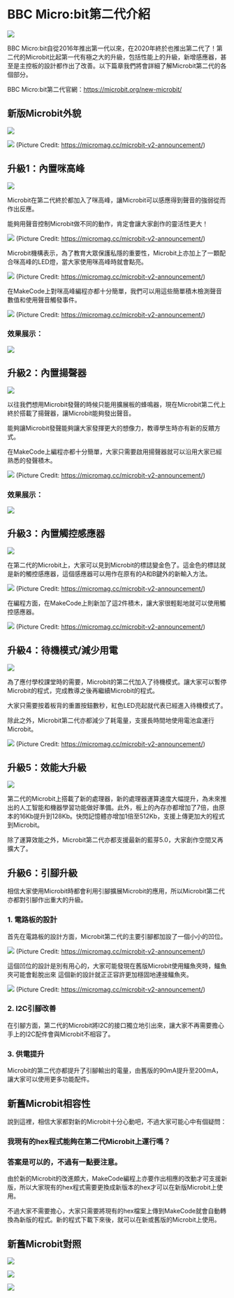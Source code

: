 # BBC Micro:bit第二代介紹

![](./image/3.png)

BBC Micro:bit自從2016年推出第一代以來，在2020年終於也推出第二代了！第二代的Microbit比起第一代有極之大的升級，包括性能上的升級，新增感應器，甚至是主控板的設計都作出了改善。以下篇章我們將會詳細了解Microbit第二代的各個部分。

BBC Micro:bit第二代官網：<https://microbit.org/new-microbit/>

## 新版Microbit外貌

![](./image/appearance.png)

![](./image/2.jpg)
(Picture Credit: https://micromag.cc/microbit-v2-announcement/)

## 升級1：內置咪高峰

![](./image/4.jpg)

Microbit在第二代終於都加入了咪高峰，讓Microbit可以感應得到聲音的強弱從而作出反應。

能夠用聲音控制Microbit做不同的動作，肯定會讓大家創作的靈活性更大！

![](./image/6.jpg)
(Picture Credit: https://micromag.cc/microbit-v2-announcement/)

Microbit機構表示，為了教育大眾保護私隱的重要性，Microbit上亦加上了一顆配合咪高峰的LED燈，當大家使用咪高峰時就會點亮。

![](./image/7.jpg)
(Picture Credit: https://micromag.cc/microbit-v2-announcement/)

在MakeCode上對咪高峰編程亦都十分簡單，我們可以用這些簡單積木檢測聲音數值和使用聲音觸發事件。

![](./image/8.jpg)
(Picture Credit: https://micromag.cc/microbit-v2-announcement/)

### 效果展示：

[![](./image/9.png)](https://www.youtube.com/watch?v=JYvUnb2zImk&feature=emb_title)

## 升級2：內置揚聲器

![](./image/5.jpg)

以往我們想用Microbit發聲的時候只能用擴展板的蜂鳴器，現在Microbit第二代上終於搭載了揚聲器，讓Microbit能夠發出聲音。

能夠讓Microbit發聲能夠讓大家發揮更大的想像力，教導學生時亦有新的反饋方式。

在MakeCode上編程亦都十分簡單，大家只需要啟用揚聲器就可以沿用大家已經熟悉的發聲積木。

![](./image/10.jpg)
(Picture Credit: https://micromag.cc/microbit-v2-announcement/)

### 效果展示：

[![](./image/11.png)](https://www.youtube.com/watch?v=KbB6-6Nn19U&feature=emb_title)

## 升級3：內置觸控感應器

![](./image/12.png)

在第二代的Microbit上，大家可以見到Microbit的標誌變金色了。這金色的標誌就是新的觸控感應器，這個感應器可以用作在原有的A和B鍵外的新輸入方法。

![](./image/13.jpg)
(Picture Credit: https://micromag.cc/microbit-v2-announcement/)

在編程方面，在MakeCode上則新加了這2件積木，讓大家很輕鬆地就可以使用觸控感應器。

![](./image/14.jpg)
(Picture Credit: https://micromag.cc/microbit-v2-announcement/)

## 升級4：待機模式/減少用電

![](./image/15.png)

為了應付學校課堂時的需要，Microbit的第二代加入了待機模式。讓大家可以暫停Microbit的程式，完成教導之後再繼續Microbit的程式。

大家只需要按着板背的重置按鈕數秒，紅色LED亮起就代表已經進入待機模式了。

除此之外，Microbit第二代亦都減少了耗電量，支援長時間地使用電池盒運行Microbit。

![](./image/16.jpg)
(Picture Credit: https://micromag.cc/microbit-v2-announcement/)

## 升級5：效能大升級

![](./image/17.png)

第二代的Microbit上搭載了新的處理器，新的處理器運算速度大幅提升，為未來推出的人工智能和機器學習功能做好準備。此外，板上的內存亦都增加了7倍，由原本的16Kb提升到128Kb。快閃記憶體亦增加1倍至512Kb，支援上傳更加大的程式到Microbit。

除了運算效能之外，Microbit第二代亦都支援最新的藍芽5.0，大家創作空間又再擴大了。

## 升級6：引腳升級

相信大家使用Microbit時都會利用引腳擴展Microbit的應用，所以Microbit第二代亦都對引腳作出重大的升級。

### 1. 電路板的設計

首先在電路板的設計方面，Microbit第二代的主要引腳都加設了一個小小的凹位。

![](./image/18.jpg)
(Picture Credit: https://micromag.cc/microbit-v2-announcement/)

這個凹位的設計是別有用心的，大家可能發現在舊版Microbit使用鱷魚夾時，鱷魚夾可能會鬆脫出來
這個新的設計就正正容許更加穩固地連接鱷魚夾。

![](./image/19.jpg)
(Picture Credit: https://micromag.cc/microbit-v2-announcement/)

### 2. I2C引腳改善

在引腳方面，第二代的Microbit將I2C的接口獨立地引出來，讓大家不再需要擔心手上的I2C配件會與Microbit不相容了。

### 3. 供電提升

Microbit的第二代亦都提升了引腳輸出的電量，由舊版的90mA提升至200mA，讓大家可以使用更多功能配件。

## 新舊Microbit相容性

說到這裡，相信大家都對新的Microbit十分心動吧，不過大家可能心中有個疑問：

### 我現有的hex程式能夠在第二代Microbit上運行嗎？

### 答案是可以的，不過有一點要注意。

由於新的Microbit的改進頗大，MakeCode編程上亦要作出相應的改動才可支援新版，所以大家現有的hex程式需要更換成新版本的hex才可以在新版Microbit上使用。

不過大家不需要擔心，大家只需要將現有的hex檔案上傳到MakeCode就會自動轉換為新版的程式。新的程式下載下來後，就可以在新或舊版的Microbit上使用。

## 新舊Microbit對照

![](./image/21.png)

![](./image/22.png)

![](./image/20.png)

